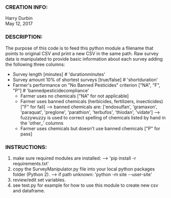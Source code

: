 
### CREATION INFO:
Harry Durbin   
May 12, 2017  

### DESCRIPTION:
The purpose of this code is to feed this python module a filename that points to original CSV and print a new CSV in the same path. Raw survey data is manipulated to provide basic information about each survey adding the following three columns:
+ Survey length [minutes] # 'durationminutes'
+ Survey amount 10% of shortest surveys [true/false] # 'shortduration'
+ Farmer's performance on "No Banned Pesticides" criterion ["NA", "F", "P"] # 'bannedpesticidecompliance'
    - Farmer uses no chemicals ["NA" for not applicable]
    - Farmer uses banned chemicals (herbicides, fertilizers, insecticides) ["F" for fail]
        --> banned chemicals are: ['endosulfan', 'gramaxon', 'paraquat', 'preglone', 'parathion', 'terbufos', 'thiodan', 'vidate']
        --> fuzzywuzzy is used to correct spelling of chemicals listed by hand in the 'other_' columns
    - Farmer uses chemicals but doesn't use banned chemicals ["P" for pass]

### INSTRUCTIONS:
1) make sure required modules are installed:
    --> 'pip install -r requirements.txt'
2) copy the SurveyManipulator.py file into your local python packages folder (Python 2).
    --> if path unknown: 'python -m site --user-site' 
3) review/edit set variables.
4) see test.py for example for how to use this module to create new csv and dataframe.

